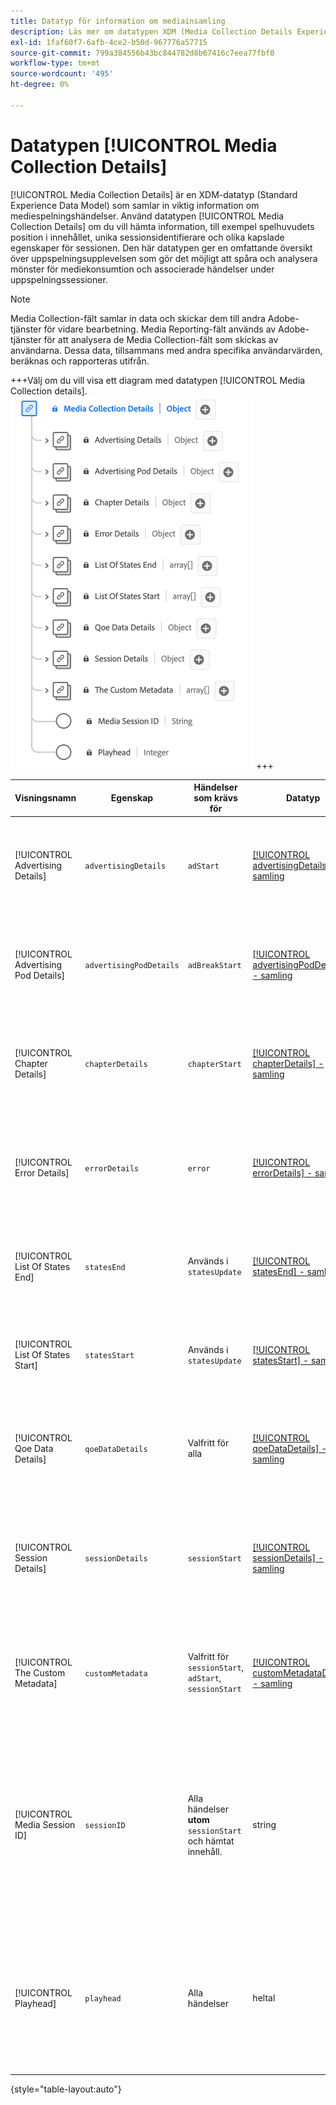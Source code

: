 ```yaml
---
title: Datatyp för information om mediainsamling
description: Läs mer om datatypen XDM (Media Collection Details Experience Data Model).
exl-id: 1faf60f7-6afb-4ce2-b50d-967776a57715
source-git-commit: 799a384556b43bc844782d8b67416c7eea77fbf0
workflow-type: tm+mt
source-wordcount: '495'
ht-degree: 0%

---
```


# Datatypen [!UICONTROL Media Collection Details]

[!UICONTROL Media Collection Details] är en XDM-datatyp (Standard Experience Data Model) som samlar in viktig information om mediespelningshändelser. Använd datatypen [!UICONTROL Media Collection Details] om du vill hämta information, till exempel spelhuvudets position i innehållet, unika sessionsidentifierare och olika kapslade egenskaper för sessionen. Den här datatypen ger en omfattande översikt över uppspelningsupplevelsen som gör det möjligt att spåra och analysera mönster för mediekonsumtion och associerade händelser under uppspelningssessioner.

>[!NOTE]
>
>Media Collection-fält samlar in data och skickar dem till andra Adobe-tjänster för vidare bearbetning. Media Reporting-fält används av Adobe-tjänster för att analysera de Media Collection-fält som skickas av användarna. Dessa data, tillsammans med andra specifika användarvärden, beräknas och rapporteras utifrån.

+++Välj om du vill visa ett diagram med datatypen [!UICONTROL Media Collection details].
![Ett diagram över datatypen [!UICONTROL Media Collection details information].](../images/data-types/media-collection-details.png)
+++

| Visningsnamn | Egenskap | Händelser som krävs för | Datatyp | Beskrivning |
| ------------------------------------ | ----------------------- | ---------------------------------------------------------- | --------- | ----------- |
| [!UICONTROL Advertising Details] | `advertisingDetails` | `adStart` | [[!UICONTROL advertisingDetails] - samling](./advertising-details-collection.md) | Advertising Details hänvisar till specifik information om annonsaktiviteter under upplevelseevenemanget. Detta inkluderar annonsmetadata, målinriktningsinformation och resultatstatistik. |
| [!UICONTROL Advertising Pod Details] | `advertisingPodDetails` | `adBreakStart` | [[!UICONTROL advertisingPodDetails] - samling](./advertising-pod-details-collection.md) | Information om Advertising Pod innehåller information om annonstavlor i upplevelsehändelsen. Det ger insikter om annonssekvenser, innehåll och engagemangsmått. |
| [!UICONTROL Chapter Details] | `chapterDetails` | `chapterStart` | [[!UICONTROL chapterDetails] - samling](./chapter-details-collection.md) | Kapiteldetaljer samlar in data relaterade till kapitlen eller segmenterade delar av innehållet. Den innehåller information om kapitelmarkörer, tidslinjer och associerade metadata. |
| [!UICONTROL Error Details] | `errorDetails` | `error` | [[!UICONTROL errorDetails] - samling](./error-details-collection.md) | Felinformation innehåller information om fel som uppstod under upplevelsehändelsen. Detta inkluderar felkoder, beskrivningar, tidsstämplar och relevanta sammanhangsberoende data. |
| [!UICONTROL List Of States End] | `statesEnd` | Används i `statesUpdate` | [[!UICONTROL statesEnd] - samling](./list-of-states-end-collection.md) | Lägesslut innehåller en array som listar lägena när upplevelsehändelsen avslutas. Den innehåller information om de slutliga uppspelningslägena eller innehållsstatusen. |
| [!UICONTROL List Of States Start] | `statesStart` | Används i `statesUpdate` | [[!UICONTROL statesStart] - samling](./list-of-states-start-collection.md) | Lägen Start tillhandahåller en array som listar lägena i början av upplevelsehändelsen. Den innehåller data om uppspelning, användaråtgärder eller innehållsinformation. |
| [!UICONTROL Qoe Data Details] | `qoeDataDetails` | Valfritt för alla | [[!UICONTROL qoeDataDetails] - samling](./qoe-data-details-collection.md) | QoE (Quality of Experience) Information samlar in prestandarelaterade mått och användarupplevelsedata. Den ger insikter om kvalitet, lyhördhet och användarinteraktioner. |
| [!UICONTROL Session Details] | `sessionDetails` | `sessionStart` | [[!UICONTROL sessionDetails] - samling](./session-details-collection.md) | Sessionsinformation omfattar omfattande information som är kopplad till upplevelsehändelsen och ger insikter om användarinteraktioner, varaktighet och sammanhangsberoende data som är relevanta för uppspelningssessionen. |
| [!UICONTROL The Custom Metadata] | `customMetadata` | Valfritt för `sessionStart`, `adStart`, `sessionStart` | [[!UICONTROL customMetadataDetails] - samling](./custom-metadata-details-collection.md) | Anpassade metadata innehåller användardefinierade eller extra metadata som är associerade med upplevelsehändelsen. Med dessa metadata kan personaliserade eller specifika data inkluderas i händelsekontexten. |
| [!UICONTROL Media Session ID] | `sessionID` | Alla händelser **utom** `sessionStart` och hämtat innehåll. | string | Media Session ID identifierar en instans av en innehållsström under en enskild uppspelningssession. Det fungerar som en distinkt identifierare för att spåra och hantera den specifika uppspelningsupplevelsen som är kopplad till en användare eller ett visningsprogram.<br><em>Obs!<em>`sessionId` skickas för alla händelser, förutom för `sessionStart` och för alla nedladdade händelser. |
| [!UICONTROL Playhead] | `playhead` | Alla händelser | heltal | Spelhuvudet representerar den aktuella uppspelningspositionen i medieinnehållet. För direktsänt innehåll anger den aktuella sekunden på dagen (0 &lt;= spelhuvud &lt; 86400). För inspelat innehåll återspeglas den aktuella sekunden av innehållets längd (0 &lt;= playhead &lt; innehållslängd). |

{style="table-layout:auto"}
